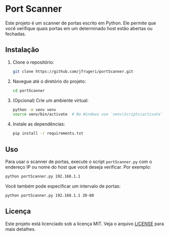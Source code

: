 # Port Scanner

Este projeto é um scanner de portas escrito em Python. Ele permite que você verifique quais portas em um determinado host estão abertas ou fechadas.

## Instalação

1. Clone o repositório:
   ```sh
   git clone https://github.com/jfrugeri/portScanner.git
   ```
2. Navegue até o diretório do projeto:
   ```sh
   cd portScanner
   ```
3. (Opcional) Crie um ambiente virtual:
   ```sh
   python -m venv venv
   source venv/bin/activate  # No Windows use `venv\Scripts\activate`
   ```
4. Instale as dependências:
   ```sh
   pip install -r requirements.txt
   ```

## Uso

Para usar o scanner de portas, execute o script `portScanner.py` com o endereço IP ou nome do host que você deseja verificar. Por exemplo:

```sh
python portScanner.py 192.168.1.1
```

Você também pode especificar um intervalo de portas:

```sh
python portScanner.py 192.168.1.1 20-80
```

## Licença

Este projeto está licenciado sob a licença MIT. Veja o arquivo [LICENSE](LICENSE) para mais detalhes.
